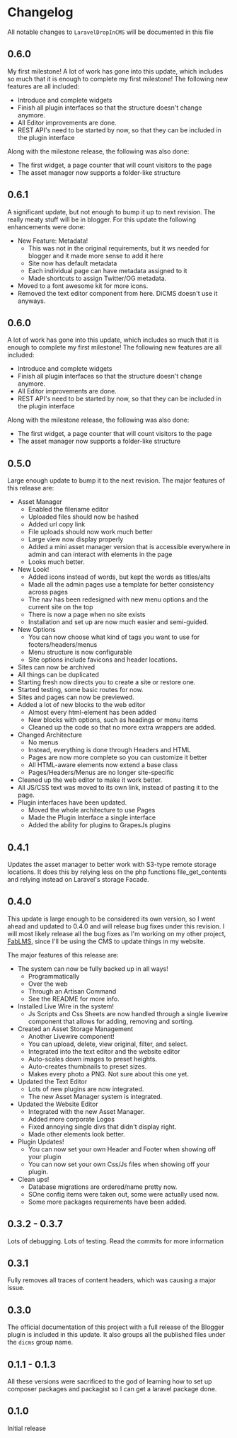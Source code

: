 # Changelog

All notable changes to `LaravelDropInCMS` will be documented in this file

## 0.6.0

My first milestone!
A lot of work has gone into this update, which includes so much that it is enough
to complete my first milestone!  The following new features are all included:

* Introduce and complete widgets
* Finish all plugin interfaces so that the structure doesn't change anymore.
* All Editor improvements are done.
* REST API's need to be started by now, so that they can be included in the plugin interface

Along with the milestone release, the following was also done:

* The first widget, a page counter that will count visitors to the page
* The asset manager now supports a folder-like structure

## 0.6.1

A significant update, but not enough to bump it up to next revision. 
The really meaty stuff will be in blogger.  For this update the following 
enhancements were done:

* New Feature: Metadata!
  * This was not in the original requirements, but it ws needed for blogger 
and it made more sense to add it here
  * Site now has default metadata
  * Each individual page can have metadata assigned to it
  * Made shortcuts to assign Twitter/OG metadata.
* Moved to a font awesome kit for more icons.
* Removed the text editor component from here. DiCMS doesn't use it anyways.

## 0.6.0
A lot of work has gone into this update, which includes so much that it is enough
to complete my first milestone! The following new features are all included:

* Introduce and complete widgets
* Finish all plugin interfaces so that the structure doesn't change anymore.
* All Editor improvements are done.
* REST API's need to be started by now, so that they can be included in the plugin interface

Along with the milestone release, the following was also done:

* The first widget, a page counter that will count visitors to the page
* The asset manager now supports a folder-like structure

## 0.5.0

Large enough update to bump it to the next revision.
The major features of this release are:

* Asset Manager
    * Enabled the filename editor
    * Uploaded files should now be hashed
    * Added url copy link
    * File uploads should now work much better
    * Large view now display properly
    * Added a mini asset manager version that is accessible everywhere in admin and can interact with elements in the page
    * Looks much better.
* New Look!
    * Added icons instead of words, but kept the words as titles/alts
    * Made all the admin pages use a template for better consistency across pages
    * The nav has been redesigned with new menu options and the current site on the top
    * There is now a page when no site exists
    * Installation and set up are now much easier and semi-guided.
* New Options
    * You can now choose what kind of tags you want to use for footers/headers/menus
    * Menu structure is now configurable
    * Site options include favicons and header locations.
* Sites can now be archived
* All things can be duplicated
* Starting fresh now directs you to create a site or restore one.
* Started testing, some basic routes for now.
* Sites and pages can now be previewed.
* Added a lot of new blocks to the web editor
    * Almost every html-element has been added
    * New blocks with options, such as headings or menu items
    * Cleaned up the code so that no more extra wrappers are added.
* Changed Architecture
    * No menus
    * Instead, everything is done through Headers and HTML
    * Pages are now more complete so you can customize it better
    * All HTML-aware elements now extend a base class
    * Pages/Headers/Menus are no longer site-specific
* Cleaned up the web editor to make it work better.
* All JS/CSS text was moved to its own link, instead of pasting it to the page.
* Plugin interfaces have been updated.
    * Moved the whole architecture to use Pages
    * Made the Plugin Interface a single interface
    * Added the ability for plugins to GrapesJs plugins

## 0.4.1

Updates the asset manager to better work with S3-type remote storage locations. 
It does this by relying less on the php functions file_get_contents
and relying instead on Laravel's storage Facade.

## 0.4.0

This update is large enough to be considered its own version, so I went ahead and updated
to 0.4.0 and will release bug fixes under this revision. I will most likely 
release all the bug fixes as I'm working on my other project, [FabLMS](https://dev.kalinec.net),
since I'll be using the CMS to update things in my website.

The major features of this release are:

* The system can now be fully backed up in all ways!
  * Programmatically
  * Over the web
  * Through an Artisan Command
  * See the README for more info.
* Installed Live Wire in the system!
  * Js Scripts and Css Sheets are now handled through a single
  livewire component that allows for adding, removing and sorting.
* Created an Asset Storage Management
  * Another Livewire component!
  * You can upload, delete, view original, filter, and select.
  * Integrated into the text editor and the website editor
  * Auto-scales down images to preset heights.
  * Auto-creates thumbnails to preset sizes.
  * Makes every photo a PNG. Not sure about this one yet.
* Updated the Text Editor
  * Lots of new plugins are now integrated.
  * The new Asset Manager system is integrated.
* Updated the Website Editor
  * Integrated with the new Asset Manager.
  * Added more corporate Logos
  * Fixed annoying single divs that didn't display right.
  * Made other elements look better.
* Plugin Updates!
  * You can now set your own Header and Footer when showing off your plugin
  * You can now set your own Css/Js files when showing off your plugin.
* Clean ups!
  * Database migrations are ordered/name pretty now.
  * SOne config items were taken out, some were actually used now.
  * Some more packages requirements have been added.


## 0.3.2 - 0.3.7

Lots of debugging. Lots of testing. Read the commits for more information

## 0.3.1

Fully removes all traces of content headers, which was causing a major issue.


## 0.3.0

The official documentation of this project with a full release of the Blogger plugin is
included in this update.  It also groups all the published files under
the `dicms` group name.

## 0.1.1 - 0.1.3

All these versions were sacrificed to the god of learning how to set up composer packages and packagist so I can get a laravel package done.

## 0.1.0

Initial release
